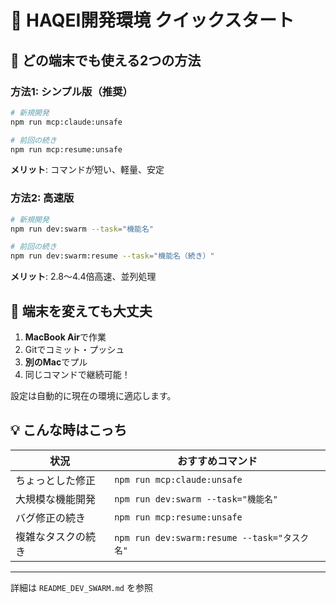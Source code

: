 # 🚀 HAQEI開発環境 クイックスタート

## 📱 どの端末でも使える2つの方法

### 方法1: シンプル版（推奨）
```bash
# 新規開発
npm run mcp:claude:unsafe

# 前回の続き
npm run mcp:resume:unsafe
```
**メリット**: コマンドが短い、軽量、安定

### 方法2: 高速版
```bash
# 新規開発
npm run dev:swarm --task="機能名"

# 前回の続き
npm run dev:swarm:resume --task="機能名（続き）"
```
**メリット**: 2.8〜4.4倍高速、並列処理

## 🔄 端末を変えても大丈夫

1. **MacBook Air**で作業
2. Gitでコミット・プッシュ
3. **別のMac**でプル
4. 同じコマンドで継続可能！

設定は自動的に現在の環境に適応します。

## 💡 こんな時はこっち

| 状況 | おすすめコマンド |
|------|-----------------|
| ちょっとした修正 | `npm run mcp:claude:unsafe` |
| 大規模な機能開発 | `npm run dev:swarm --task="機能名"` |
| バグ修正の続き | `npm run mcp:resume:unsafe` |
| 複雑なタスクの続き | `npm run dev:swarm:resume --task="タスク名"` |

---
詳細は `README_DEV_SWARM.md` を参照